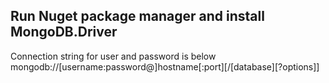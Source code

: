 ﻿Run Nuget package manager and install MongoDB.Driver
-- 
Connection string for user and password is below
mongodb://[username:password@]hostname[:port][/[database][?options]]